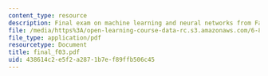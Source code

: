 ```yaml
---
content_type: resource
description: Final exam on machine learning and neural networks from Fall 2003.
file: /media/https%3A/open-learning-course-data-rc.s3.amazonaws.com/6-867-machine-learning-fall-2006/438614c2e5f2a2871b7ef89ffb506c45_final_f03.pdf
file_type: application/pdf
resourcetype: Document
title: final_f03.pdf
uid: 438614c2-e5f2-a287-1b7e-f89ffb506c45
---
```

